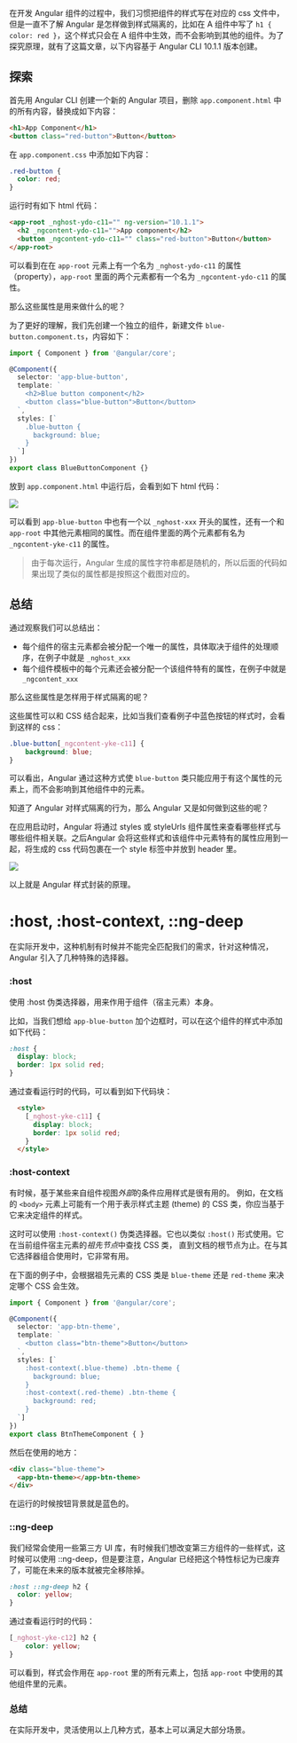 在开发 Angular 组件的过程中，我们习惯把组件的样式写在对应的 css 文件中，但是一直不了解 Angular 是怎样做到样式隔离的，比如在 A 组件中写了 `h1 { color: red }`，这个样式只会在 A 组件中生效，而不会影响到其他的组件。为了探究原理，就有了这篇文章，以下内容基于 Angular CLI 10.1.1 版本创建。

## 探索

首先用 Angular CLI 创建一个新的 Angular 项目，删除 `app.component.html` 中的所有内容，替换成如下内容：

```html
<h1>App Component</h1>
<button class="red-button">Button</button>
```

在 `app.component.css` 中添加如下内容：

```css
.red-button {
  color: red;
}
```

运行时有如下 html 代码：

```html
<app-root _nghost-ydo-c11="" ng-version="10.1.1">
  <h2 _ngcontent-ydo-c11="">App component</h2>
  <button _ngcontent-ydo-c11="" class="red-button">Button</button>
</app-root>
```

可以看到在在 `app-root` 元素上有一个名为 `_nghost-ydo-c11` 的属性（property），`app-root` 里面的两个元素都有一个名为 `_ngcontent-ydo-c11` 的属性。

那么这些属性是用来做什么的呢？

为了更好的理解，我们先创建一个独立的组件，新建文件 `blue-button.component.ts`，内容如下：

```typescript
import { Component } from '@angular/core';

@Component({
  selector: 'app-blue-button',
  template: `
    <h2>Blue button component</h2>
    <button class="blue-button">Button</button>
  `,
  styles: [`
    .blue-button {
      background: blue;
    }
  `]
})
export class BlueButtonComponent {}

```

放到 `app.component.html` 中运行后，会看到如下 html 代码：

![](https://notes-1312649150.cos.ap-shanghai.myqcloud.com/images/aaf1156476bc41e8b3f1ffe898c5a053~tplv-k3u1fbpfcp-zoom-1.png)

可以看到 `app-blue-button` 中也有一个以 `_nghost-xxx` 开头的属性，还有一个和 `app-root` 中其他元素相同的属性。而在组件里面的两个元素都有名为 `_ngcontent-yke-c11` 的属性。

> 由于每次运行，Angular 生成的属性字符串都是随机的，所以后面的代码如果出现了类似的属性都是按照这个截图对应的。

## 总结

通过观察我们可以总结出：

- 每个组件的宿主元素都会被分配一个唯一的属性，具体取决于组件的处理顺序，在例子中就是 `_nghost_xxx` 
- 每个组件模板中的每个元素还会被分配一个该组件特有的属性，在例子中就是 `_ngcontent_xxx` 

那么这些属性是怎样用于样式隔离的呢？

这些属性可以和 CSS 结合起来，比如当我们查看例子中蓝色按钮的样式时，会看到这样的 css：

```css
.blue-button[_ngcontent-yke-c11] {
    background: blue;
}
```

可以看出，Angular 通过这种方式使 `blue-button` 类只能应用于有这个属性的元素上，而不会影响到其他组件中的元素。

知道了 Angular 对样式隔离的行为，那么 Angular 又是如何做到这些的呢？

在应用启动时，Angular 将通过 styles 或 styleUrls 组件属性来查看哪些样式与哪些组件相关联。之后Angular 会将这些样式和该组件中元素特有的属性应用到一起，将生成的 css 代码包裹在一个 style 标签中并放到 header 里。

![](https://notes-1312649150.cos.ap-shanghai.myqcloud.com/images/aa851e4ba92140a8a6af72c2a3399cee~tplv-k3u1fbpfcp-zoom-1.png)

以上就是 Angular 样式封装的原理。

# :host, :host-context, ::ng-deep 

在实际开发中，这种机制有时候并不能完全匹配我们的需求，针对这种情况， Angular 引入了几种特殊的选择器。

### :host

使用 :host 伪类选择器，用来作用于组件（宿主元素）本身。

比如，当我们想给 `app-blue-button` 加个边框时，可以在这个组件的样式中添加如下代码：

```css
:host {
  display: block;
  border: 1px solid red;
}
```

通过查看运行时的代码，可以看到如下代码块：

```html
  <style>
    [_nghost-yke-c11] {
      display: block;
      border: 1px solid red;
    }
  </style>
```

### :host-context

有时候，基于某些来自组件视图*外部*的条件应用样式是很有用的。 例如，在文档的 `<body>` 元素上可能有一个用于表示样式主题 (theme) 的 CSS 类，你应当基于它来决定组件的样式。

这时可以使用 `:host-context()` 伪类选择器。它也以类似 `:host()` 形式使用。它在当前组件宿主元素的*祖先节点*中查找 CSS 类， 直到文档的根节点为止。在与其它选择器组合使用时，它非常有用。

在下面的例子中，会根据祖先元素的 CSS 类是 `blue-theme` 还是 `red-theme` 来决定哪个 CSS 会生效。

```typescript
import { Component } from '@angular/core';

@Component({
  selector: 'app-btn-theme',
  template: `
    <button class="btn-theme">Button</button>
  `,
  styles: [`
    :host-context(.blue-theme) .btn-theme {
      background: blue;
    }
    :host-context(.red-theme) .btn-theme {
      background: red;
    }
  `]
})
export class BtnThemeComponent { }

```

然后在使用的地方：

```html
<div class="blue-theme">
  <app-btn-theme></app-btn-theme>
</div>
```

在运行的时候按钮背景就是蓝色的。

### ::ng-deep

我们经常会使用一些第三方 UI 库，有时候我们想改变第三方组件的一些样式，这时候可以使用 ::ng-deep，但是要注意，Angular 已经把这个特性标记为已废弃了，可能在未来的版本就被完全移除掉。

```css
:host ::ng-deep h2 {
  color: yellow;
}
```

通过查看运行时的代码：

```css
[_nghost-yke-c12] h2 {
    color: yellow;
}
```

可以看到，样式会作用在 `app-root` 里的所有元素上，包括 `app-root` 中使用的其他组件里的元素。

### 总结

在实际开发中，灵活使用以上几种方式，基本上可以满足大部分场景。